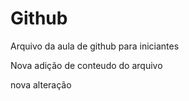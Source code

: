 # Github
Arquivo da aula de github para iniciantes

Nova adição de conteudo do arquivo

nova alteração
